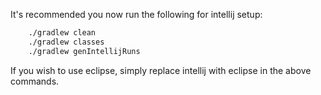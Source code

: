 It's recommended you now run the following for intellij setup:
```bash
	./gradlew clean
	./gradlew classes
	./gradlew genIntellijRuns
```

If you wish to use eclipse, simply replace intellij with eclipse in the above commands.